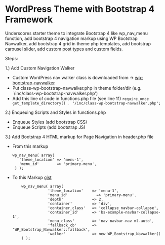 # WordPress Theme with Bootstrap 4 Framework
Underscores starter theme to integrate Bootstrap 4 like wp_nav_menu function, add bootstrap 4 navigation markup using WP Bootstrap Navwalker, add bootstrap 4 grid in theme php templates, add bootstrap carousel slider, add custom post types and custom fields.

Steps:

1.) Add Custom Navigation Walker 
  - Custom WordPress nav walker class is downloaded from -> [wp-bootstrap-navwalker](https://github.com/wp-bootstrap/wp-bootstrap-navwalker)
  - Put class-wp-bootstrap-navwalker.php in theme folder/dir (e.g. `/inc/class-wp-bootstrap-navwalker.php')
  - Add this line of code in functions.php file (see line 11)
    `require_once get_template_directory() . '/inc/class-wp-bootstrap-navwalker.php';`

2.) Enqueuing Scripts and Styles in functions.php
  - Enqueue Styles (add bootstrap CSS)
  - Enqueue Scripts (add bootstrap JS)  

3.) Add Bootstrap 4 HTML markup for Page Navigation in header.php file

  - From this markup   
       ```
       wp_nav_menu( array(
          'theme_location' => 'menu-1',
          'menu_id'        => 'primary-menu',
        ) );
       ```

  - To this Markup  [gist](https://gist.github.com/jun20/dc8fcb5ecbace58da43f8a1bd0f36b69)
      ```
          wp_nav_menu( array(
                      'theme_location'    => 'menu-1',
                      'menu_id'      	    => 'primary-menu',
                      'depth'             => 2,
                      'container'         => 'div',
                      'container_class'   => 'collapse navbar-collapse',
                      'container_id'      => 'bs-example-navbar-collapse-1',
                      'menu_class'        => 'nav navbar-nav ml-auto',
                      'fallback_cb'       => 'WP_Bootstrap_Navwalker::fallback',
                      'walker'            => new WP_Bootstrap_Navwalker()
          ) );
       ```   
